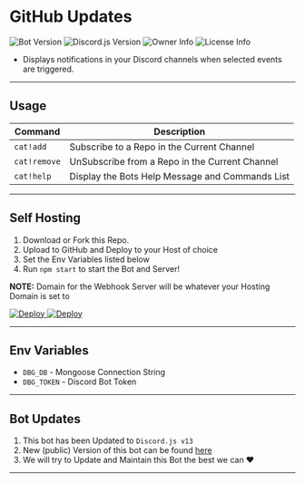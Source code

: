 # GitHub Updates
![Bot Version](https://img.shields.io/github/package-json/v/TheRealToxicDev/GitHub-Updates-Bot?style=flat-square&logo=github&label=Version&color=%2334D058) ![Discord.js Version](https://img.shields.io/badge/Discord.js-v13.3.1-%2334d058?style=flat-square&logo=npm&logoColor=fff) ![Owner Info](https://img.shields.io/badge/Owner-TheRealToxicDev-%2334d058?style=flat-square&logo=codepen&logoColor=fff) ![License Info](https://img.shields.io/badge/License-MIT-%2334d058?style=flat-square&logo=info&logoColor=fff)

- Displays notifications in your Discord channels when selected events are triggered.

---

## Usage

Command | Description
--------|------------
`cat!add` | Subscribe to a Repo in the Current Channel
`cat!remove` | UnSubscribe from a Repo in the Current Channel
`cat!help` | Display the Bots Help Message and Commands List

---

## Self Hosting
1. Download or Fork this Repo.
2. Upload to GitHub and Deploy to your Host of choice
3. Set the Env Variables listed below
4. Run `npm start` to start the Bot and Server!

**NOTE:** Domain for the Webhook Server will be whatever your Hosting Domain is set to

<a href="https://heroku.com/deploy?template=https://github.com/TheRealToxicDev/GitHub-Updates-Bot">
  <img src="https://www.herokucdn.com/deploy/button.svg" alt="Deploy">
</a>

<a href="https://railway.app/new/template?template=https%3A%2F%2Fgithub.com%2FTheRealToxicDev%2FGitHub-Updates-Bot&plugins=mongodb&envs=DBG_TOKEN%2CDBG_DB">
     <img src="https://railway.app/button.svg" alt="Deploy">
</a>

--- 

## Env Variables
- `DBG_DB` - Mongoose Connection String
- `DBG_TOKEN` - Discord Bot Token

---

## Bot Updates
1. This bot has been Updated to `Discord.js v13`
2. New (public) Version of this bot can be found [here](https://github.dbots.site/invite)
3. We will try to Update and Maintain this Bot the best we can ❤️

---


